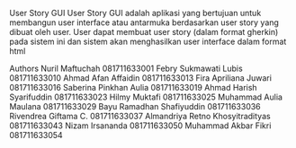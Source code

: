 
User Story GUI
User Story GUI adalah aplikasi yang bertujuan untuk membangun user interface atau antarmuka berdasarkan user story yang dibuat oleh user. 
User dapat membuat user story (dalam format gherkin) pada sistem ini dan sistem akan menghasilkan user interface dalam format html  

Authors
Nuril Maftuchah                   081711633001 
Febry Sukmawati Lubis             081711633010 
Ahmad Afan Affaidin               081711633013 
Fira Apriliana Juwari             081711633016 
Saberina Pinkhan Aulia            081711633019 
Ahmad Harish Syarifuddin          081711633023 
Hilmy Muktafi                     081711633025 
Muhammad Aulia Maulana            081711633029 
Bayu Ramadhan Shafiyuddin         081711633036 
Rivendrea Giftama C.              081711633037 
Almandriya Retno Khosyitradityas  081711633043 
Nizam Irsananda                   081711633050 
Muhammad Akbar Fikri              081711633054 
